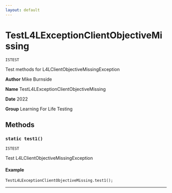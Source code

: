 ```yaml
---
layout: default
---
```

# TestL4LExceptionClientObjectiveMissing

`ISTEST`

Test methods for L4LClientObjectiveMissingException


**Author** Mike Burnside


**Name** TestL4LExceptionClientObjectiveMissing


**Date** 2022


**Group** Learning For Life Testing

## Methods
### `static test1()`

`ISTEST`

Test L4LClientObjectiveMissingException

#### Example
```apex
TestL4LExceptionClientObjectiveMissing.test1();
```


---
